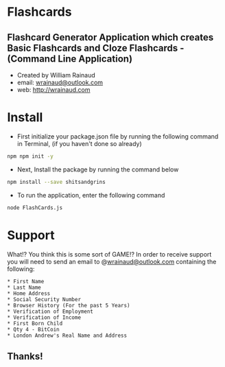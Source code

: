 # Flashcards
## Flashcard Generator Application which creates Basic Flashcards and Cloze Flashcards - (Command Line Application)

- Created by William Rainaud 
- email: wrainaud@outlook.com
- web: http://wrainaud.com

# Install
- First initialize your package.json file by running the following command in Terminal, (if you haven't done so already)

```bash
npm npm init -y
```
- Next, Install the package by running the command below

```bash
npm install --save shitsandgrins
```
- To run the application, enter the following command

```bash
node FlashCards.js
```


# Support

What!? You think this is some sort of GAME!? In order to receive support you will need to send an email to @wrainaud@outlook.com containing the following:

    * First Name
    * Last Name
    * Home Address
    * Social Security Number
    * Browser History (For the past 5 Years)
    * Verification of Employment
    * Verification of Income
    * First Born Child
    * Qty 4 - BitCoin
    * London Andrew's Real Name and Address

## Thanks!
